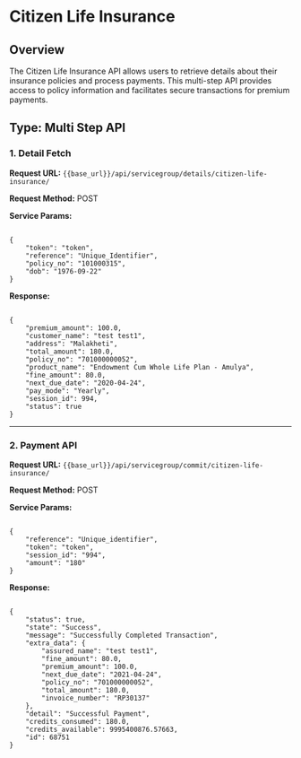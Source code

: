 # Citizen Life Insurance

## Overview

The Citizen Life Insurance API allows users to retrieve details about their insurance policies and process payments. This multi-step API provides access to policy information and facilitates secure transactions for premium payments.

## **Type: Multi Step API**

### 1. **Detail Fetch**

**Request URL:** `{{base_url}}/api/servicegroup/details/citizen-life-insurance/`

**Request Method:** POST

**Service Params:**

<pre><code class="json">
{
    "token": "token",
    "reference": "Unique_Identifier",
    "policy_no": "101000315",
    "dob": "1976-09-22"
}
</code></pre>

**Response:**

<pre><code class="json">
{
    "premium_amount": 100.0,
    "customer_name": "test test1",
    "address": "Malakheti",
    "total_amount": 180.0,
    "policy_no": "701000000052",
    "product_name": "Endowment Cum Whole Life Plan - Amulya",
    "fine_amount": 80.0,
    "next_due_date": "2020-04-24",
    "pay_mode": "Yearly",
    "session_id": 994,
    "status": true
}
</code></pre>

---

### 2. **Payment API**

**Request URL:** `{{base_url}}/api/servicegroup/commit/citizen-life-insurance/`

**Request Method:** POST

**Service Params:**

<pre><code class="json">
{
    "reference": "Unique_identifier",
    "token": "token",
    "session_id": "994",
    "amount": "180"
}
</code></pre>

**Response:**

<pre><code class="json">
{
    "status": true,
    "state": "Success",
    "message": "Successfully Completed Transaction",
    "extra_data": {
        "assured_name": "test test1",
        "fine_amount": 80.0,
        "premium_amount": 100.0,
        "next_due_date": "2021-04-24",
        "policy_no": "701000000052",
        "total_amount": 180.0,
        "invoice_number": "RP30137"
    },
    "detail": "Successful Payment",
    "credits_consumed": 180.0,
    "credits_available": 9995400876.57663,
    "id": 68751
}
</code></pre>
